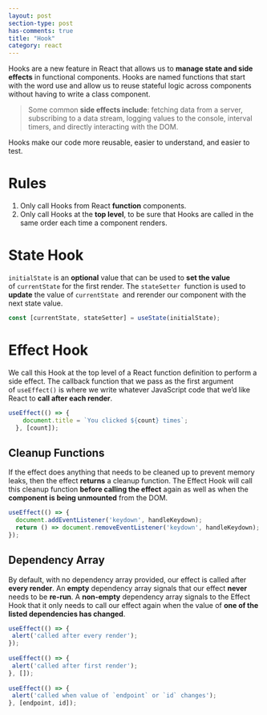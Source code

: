 ```yaml
---
layout: post
section-type: post
has-comments: true
title: "Hook"
category: react
---
```


Hooks are a new feature in React that allows us to **manage state and side effects** in functional components. Hooks are named functions that start with the word use and allow us to reuse stateful logic across components without having to write a class component. 

> Some common **side effects include**: fetching data from a server, subscribing to a data stream, logging values to the console, interval timers, and directly interacting with the DOM.
> 

Hooks make our code more reusable, easier to understand, and easier to test.

# Rules

1. Only call Hooks from React **function** components.
2. Only call Hooks at the **top level**, to be sure that Hooks are called in the same order each time a component renders.

# State Hook

`initialState` is an **optional** value that can be used to **set the value** of `currentState` for the first render. The `stateSetter`
 function is used to **update** the value of `currentState`
 and rerender our component with the next state value.

```jsx
const [currentState, stateSetter] = useState(initialState);
```

# Effect Hook

We call this Hook at the top level of a React function definition to perform a side effect. The callback function that we pass as the first argument of `useEffect()` is where we write whatever JavaScript code that we’d like React to **call after each render**.

```jsx
useEffect(() => {
    document.title = `You clicked ${count} times`;
  }, [count]);
```

## Cleanup Functions

If the effect does anything that needs to be cleaned up to prevent memory leaks, then the effect **returns** a cleanup function. The Effect Hook will call this cleanup function **before calling the effect** again as well as when the **component is being unmounted** from the DOM.

```jsx
useEffect(() => {
  document.addEventListener('keydown', handleKeydown);
  return () => document.removeEventListener('keydown', handleKeydown);
});
```

## Dependency Array

By default, with no dependency array provided, our effect is called after **every render**. An **empty** dependency array signals that our effect **never** needs to be **re-run**. A **non-empty** dependency array signals to the Effect Hook that it only needs to call our effect again when the value of **one of the listed dependencies has changed**.

```jsx
useEffect(() => {
 alert('called after every render');
});
 
useEffect(() => {
 alert('called after first render');
}, []);
 
useEffect(() => {
 alert('called when value of `endpoint` or `id` changes');
}, [endpoint, id]);
```
